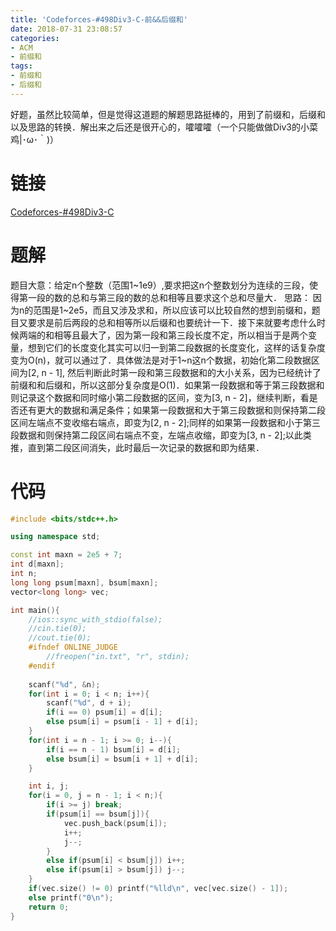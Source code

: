 ```yaml
---
title: 'Codeforces-#498Div3-C-前&&后缀和'
date: 2018-07-31 23:08:57
categories:
- ACM
- 前缀和
tags:
- 前缀和
- 后缀和
---
```

好题，虽然比较简单，但是觉得这道题的解题思路挺棒的，用到了前缀和，后缀和以及思路的转换．解出来之后还是很开心的，嚯嚯嚯（一个只能做做Div3的小菜鸡|･ω･｀)）
<!-- more -->
# 链接
[Codeforces-#498Div3-C](http://codeforces.com/contest/1006/problem/C)
# 题解
题目大意：给定n个整数（范围1~1e9）,要求把这n个整数划分为连续的三段，使得第一段的数的总和与第三段的数的总和相等且要求这个总和尽量大．
思路：
因为n的范围是1~2e5，而且又涉及求和，所以应该可以比较自然的想到前缀和，题目又要求是前后两段的总和相等所以后缀和也要统计一下．接下来就要考虑什么时候两端的和相等且最大了，因为第一段和第三段长度不定，所以相当于是两个变量，想到它们的长度变化其实可以归一到第二段数据的长度变化，这样的话复杂度变为O(n)，就可以通过了．具体做法是对于1~n这n个数据，初始化第二段数据区间为[2, n - 1], 然后判断此时第一段和第三段数据和的大小关系，因为已经统计了前缀和和后缀和，所以这部分复杂度是O(1)．如果第一段数据和等于第三段数据和则记录这个数据和同时缩小第二段数据的区间，变为[3, n - 2]，继续判断，看是否还有更大的数据和满足条件；如果第一段数据和大于第三段数据和则保持第二段区间左端点不变收缩右端点，即变为[2, n - 2];同样的如果第一段数据和小于第三段数据和则保持第二段区间右端点不变，左端点收缩，即变为[3, n - 2];以此类推，直到第二段区间消失，此时最后一次记录的数据和即为结果．
# 代码
``` C++
#include <bits/stdc++.h>

using namespace std;

const int maxn = 2e5 + 7;
int d[maxn];
int n;
long long psum[maxn], bsum[maxn];
vector<long long> vec;

int main(){
    //ios::sync_with_stdio(false);
    //cin.tie(0);
    //cout.tie(0);
    #ifndef ONLINE_JUDGE
        //freopen("in.txt", "r", stdin);
    #endif
    
    scanf("%d", &n);
    for(int i = 0; i < n; i++){
        scanf("%d", d + i);
        if(i == 0) psum[i] = d[i];
        else psum[i] = psum[i - 1] + d[i];
    }
    for(int i = n - 1; i >= 0; i--){
        if(i == n - 1) bsum[i] = d[i];
        else bsum[i] = bsum[i + 1] + d[i];
    }

    int i, j;
    for(i = 0, j = n - 1; i < n;){
        if(i >= j) break;
        if(psum[i] == bsum[j]){
            vec.push_back(psum[i]);
            i++;
            j--;
        }
        else if(psum[i] < bsum[j]) i++;
        else if(psum[i] > bsum[j]) j--;
    }
    if(vec.size() != 0) printf("%lld\n", vec[vec.size() - 1]);
    else printf("0\n");
    return 0;
}
```